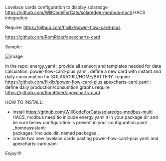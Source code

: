 Lovelace cards configuration to display solaradge  https://github.com/WillCodeForCats/solaredge-modbus-multi  HACS integration.

Require: 
https://github.com/flixlix/power-flow-card-plus

https://github.com/RomRider/apexcharts-card


Sample:

![image](https://github.com/IvanM73/solaredge-lovelace-cards/assets/1104454/588bc904-4a31-4905-95a8-f9b1a109f9f6)






In the repo:
energy.yaml               : provide all sensort and templates needed for data calculation.
power-flow-card-plus.yaml : define a new card with instant and daily consumption for SOLAR/GRID/HOME/BATTERY. require https://github.com/flixlix/power-flow-card-plus
apexcharts-card.yaml      : define daily production/consumtion graphs require https://github.com/RomRider/apexcharts-card


HOW TO INSTALL: 
- install https://github.com/WillCodeForCats/solaredge-modbus-multi  HACS, modbus need tio
inlcude energy.yaml it in your package dir and be sure below configuration is present in your configuration.yaml
_homeassistant:  
packages: !include_dir_named packages
_
- create two new lovelace cards pasting power-flow-card-plus.yaml and apexcharts-card.yaml

Enjoy!!!!


